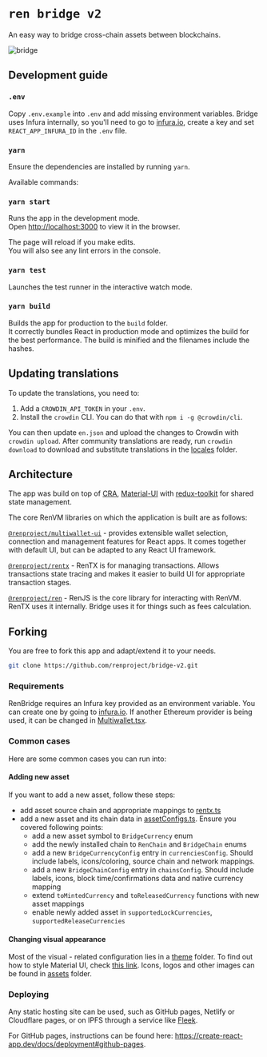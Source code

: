 # `ren bridge v2`

An easy way to bridge cross-chain assets between blockchains.

![bridge](https://user-images.githubusercontent.com/2221955/108037890-4b8b0100-708e-11eb-948a-289766d0aebd.png)

## Development guide

### `.env`

Copy `.env.example` into `.env` and add missing environment variables. Bridge uses Infura internally, so you'll need to go to [infura.io](https://infura.io), create a key and set `REACT_APP_INFURA_ID` in the `.env` file.

### `yarn`

Ensure the dependencies are installed by running `yarn`.

Available commands:

### `yarn start`

Runs the app in the development mode.<br />
Open [http://localhost:3000](http://localhost:3000) to view it in the browser.

The page will reload if you make edits.<br />
You will also see any lint errors in the console.

### `yarn test`

Launches the test runner in the interactive watch mode.<br />

### `yarn build`

Builds the app for production to the `build` folder.<br />
It correctly bundles React in production mode and optimizes the build for the best performance. The build is minified and the filenames include the hashes.<br />

## Updating translations

To update the translations, you need to:

1. Add a `CROWDIN_API_TOKEN` in your `.env`.
2. Install the `crowdin` CLI. You can do that with `npm i -g @crowdin/cli`.

You can then update `en.json` and upload the changes to Crowdin with `crowdin upload`. After community translations are ready, run `crowdin download` to download and substitute translations in the [locales](src/i18n/locales) folder.

## Architecture

The app was build on top of [CRA](https://reactjs.org/docs/create-a-new-react-app.html), [Material-UI](https://material-ui.com/) with [redux-toolkit](https://redux-toolkit.js.org/) for shared state management.

The core RenVM libraries on which the application is built are as follows:

[`@renproject/multiwallet-ui`](https://www.npmjs.com/package/@renproject/multiwallet-ui) - provides extensible wallet selection, connection and management features for React apps. It comes together with default UI, but can be adapted to any React UI framework.

[`@renproject/rentx`](https://www.npmjs.com/package/@renproject/rentx) - RenTX is for managing transactions. Allows transactions state tracing and makes it easier to build UI for appropriate transaction stages.

[`@renproject/ren`](https://www.npmjs.com/package/@renproject/ren) - RenJS is the core library for interacting with RenVM. RenTX uses it internally. Bridge uses it for things such as fees calculation.

## Forking

You are free to fork this app and adapt/extend it to your needs.

```sh
git clone https://github.com/renproject/bridge-v2.git
```

### Requirements

RenBridge requires an Infura key provided as an environment variable. You can create one by going to [infura.io](https://infura.io). If another Ethereum provider is being used, it can be changed in [Multiwallet.tsx](src/providers/multiwallet/Multiwallet.tsx).

### Common cases

Here are some common cases you can run into:

#### Adding new asset

If you want to add a new asset, follow these steps:

- add asset source chain and appropriate mappings to [rentx.ts](src/services/rentx.ts)
- add a new asset and its chain data in [assetConfigs.ts](src/utils/assetConfigs.ts). Ensure you covered following points:
  - add a new asset symbol to `BridgeCurrency` enum
  - add the newly installed chain to `RenChain` and `BridgeChain` enums
  - add a new `BridgeCurrencyConfig` entry in `currenciesConfig`.
    Should include labels, icons/coloring, source chain and network mappings.
  - add a new `BridgeChainConfig` entry in `chainsConfig`.
    Should include labels, icons, block time/confirmations data and native currency mapping
  - extend `toMintedCurrency` and `toReleasedCurrency` functions with new asset mappings
  - enable newly added asset in `supportedLockCurrencies`, `supportedReleaseCurrencies`

#### Changing visual appearance

Most of the visual - related configuration lies in a [theme](src/theme) folder. To find out how to style Material UI, check [this link](https://material-ui.com/customization/theming/). Icons, logos and other images can be found in [assets](src/assets) folder.

### Deploying

Any static hosting site can be used, such as GitHub pages, Netlify or Cloudflare pages, or on IPFS through a service like [Fleek](https://blog.fleek.co/posts/fleek-create-react-app).

For GitHub pages, instructions can be found here: https://create-react-app.dev/docs/deployment#github-pages.
